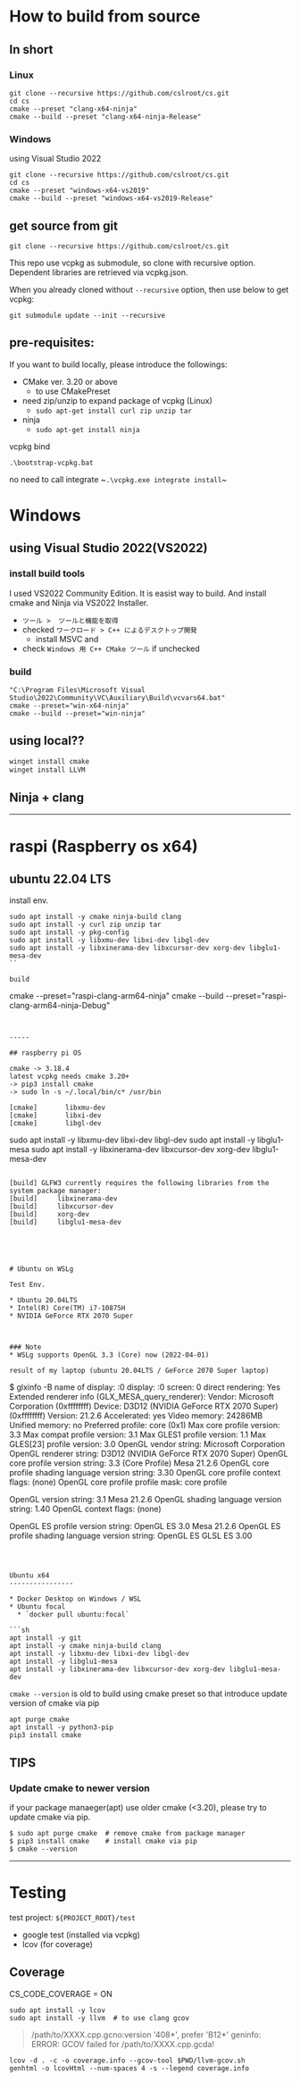 
# How to build from source

## In short

### Linux

```
git clone --recursive https://github.com/cslroot/cs.git
cd cs
cmake --preset "clang-x64-ninja"
cmake --build --preset "clang-x64-ninja-Release"
```

### Windows

using Visual Studio 2022

```
git clone --recursive https://github.com/cslroot/cs.git
cd cs
cmake --preset "windows-x64-vs2019"
cmake --build --preset "windows-x64-vs2019-Release"
```


## get source from git

```
git clone --recursive https://github.com/cslroot/cs.git
```

This repo use vcpkg as submodule, so clone with recursive option.
Dependent libraries are retrieved via vcpkg.json.


When you already cloned without `--recursive` option, then use below to get vcpkg:

```
git submodule update --init --recursive
```


## pre-requisites:

If you want to build locally, please introduce the followings:

- CMake ver. 3.20 or above
  - to use CMakePreset
- need zip/unzip to expand package of vcpkg (Linux)
  - `sudo apt-get install curl zip unzip tar`
- ninja
  - `sudo apt-get install ninja`


vcpkg bind
```
.\bootstrap-vcpkg.bat
```

no need to call integrate ~`.\vcpkg.exe integrate install`~


# Windows

## using Visual Studio 2022(VS2022)

### install build tools
I used VS2022 Community Edition. It is easist way to build.
And install cmake and Ninja via VS2022 Installer.

* `ツール >  ツールと機能を取得`
* checked `ワークロード > C++ によるデスクトップ開発`
  * install MSVC and 
* check `Windows 用 C++ CMake ツール` if unchecked


### build

```PowerShell:
"C:\Program Files\Microsoft Visual Studio\2022\Community\VC\Auxiliary\Build\vcvars64.bat"
cmake --preset="win-x64-ninja"
cmake --build --preset="win-ninja"
```


## using local??

```PowerShell
winget install cmake
winget install LLVM
```

## Ninja + clang


------


# raspi (Raspberry os x64)

## ubuntu 22.04 LTS

install env.

```
sudo apt install -y cmake ninja-build clang
sudo apt install -y curl zip unzip tar
sudo apt install -y pkg-config
sudo apt install -y libxmu-dev libxi-dev libgl-dev
sudo apt install -y libxinerama-dev libxcursor-dev xorg-dev libglu1-mesa-dev
``

build

```
cmake --preset="raspi-clang-arm64-ninja"
cmake --build --preset="raspi-clang-arm64-ninja-Debug"
```


-----

## raspberry pi OS

cmake -> 3.18.4
latest vcpkg needs cmake 3.20+
-> pip3 install cmake 
-> sudo ln -s ~/.local/bin/c* /usr/bin

[cmake]       libxmu-dev
[cmake]       libxi-dev
[cmake]       libgl-dev

```
sudo apt install -y libxmu-dev libxi-dev libgl-dev
sudo apt install -y libglu1-mesa
sudo apt install -y libxinerama-dev libxcursor-dev xorg-dev libglu1-mesa-dev
```

[build] GLFW3 currently requires the following libraries from the system package manager:
[build]     libxinerama-dev
[build]     libxcursor-dev
[build]     xorg-dev
[build]     libglu1-mesa-dev





# Ubuntu on WSLg

Test Env.

* Ubuntu 20.04LTS
* Intel(R) Core(TM) i7-10875H
* NVIDIA GeForce RTX 2070 Super



### Note
* WSLg supports OpenGL 3.3 (Core) now (2022-04-01)

result of my laptop (ubuntu 20.04LTS / GeForce 2070 Super laptop)

```
$ glxinfo -B
name of display: :0
display: :0  screen: 0
direct rendering: Yes
Extended renderer info (GLX_MESA_query_renderer):
    Vendor: Microsoft Corporation (0xffffffff)
    Device: D3D12 (NVIDIA GeForce RTX 2070 Super) (0xffffffff)
    Version: 21.2.6
    Accelerated: yes
    Video memory: 24286MB
    Unified memory: no
    Preferred profile: core (0x1)
    Max core profile version: 3.3
    Max compat profile version: 3.1
    Max GLES1 profile version: 1.1
    Max GLES[23] profile version: 3.0
OpenGL vendor string: Microsoft Corporation
OpenGL renderer string: D3D12 (NVIDIA GeForce RTX 2070 Super)
OpenGL core profile version string: 3.3 (Core Profile) Mesa 21.2.6
OpenGL core profile shading language version string: 3.30
OpenGL core profile context flags: (none)
OpenGL core profile profile mask: core profile

OpenGL version string: 3.1 Mesa 21.2.6
OpenGL shading language version string: 1.40
OpenGL context flags: (none)

OpenGL ES profile version string: OpenGL ES 3.0 Mesa 21.2.6
OpenGL ES profile shading language version string: OpenGL ES GLSL ES 3.00
```



Ubuntu x64
----------------

* Docker Desktop on Windows / WSL
* Ubuntu focal
  * `docker pull ubuntu:focal`

```sh
apt install -y git
apt install -y cmake ninja-build clang
apt install -y libxmu-dev libxi-dev libgl-dev
apt install -y libglu1-mesa
apt install -y libxinerama-dev libxcursor-dev xorg-dev libglu1-mesa-dev
```

`cmake --version` is old to build using cmake preset
so that introduce update version of cmake via pip

```
apt purge cmake
apt install -y python3-pip
pip3 install cmake
```


## TIPS

### Update cmake to newer version

if your package manaeger(apt) use older cmake (<3.20), please try to update cmake via pip.

```
$ sudo apt purge cmake  # remove cmake from package manager
$ pip3 install cmake    # install cmake via pip
$ cmake --version
```

-----------

# Testing

test project: `${PROJECT_ROOT}/test`

* google test (installed via vcpkg)
* lcov (for coverage)


## Coverage

CS_CODE_COVERAGE = ON

```
sudo apt install -y lcov
sudo apt install -y llvm  # to use clang gcov
```


> /path/to/XXXX.cpp.gcno:version '408*', prefer 'B12*'
> geninfo: ERROR: GCOV failed for /path/to/XXXX.cpp.gcda!


```
lcov -d . -c -o coverage.info --gcov-tool $PWD/llvm-gcov.sh
genhtml -o lcovHtml --num-spaces 4 -s --legend coverage.info
```
